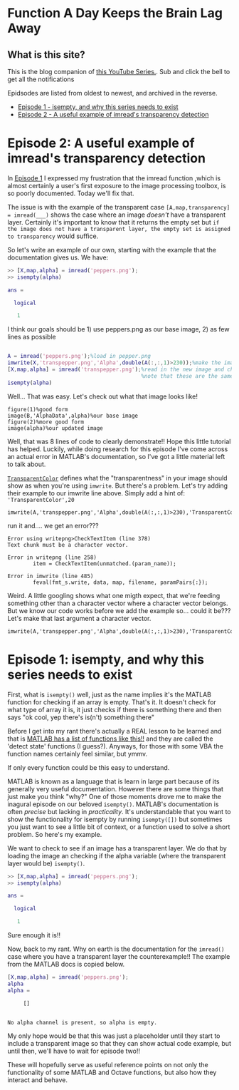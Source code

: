 # Function A Day Keeps the Brain Lag Away

## What is this site?

This is the blog companion of [this YouTube Series.](linkherelol). Sub and click the bell to get all the notifications

Epidsodes are listed from oldest to newest, and archived in the reverse.

- [Episode 1 - isempty, and why this series needs to exist](#episode-1:-isempty,-and-why-this-series-needs-to-exist)
- [Episode 2 - A useful example of imread's transparency detection](#episode-2:-a-useful-example-of-imread's-transparency-detection)


# Episode 2: A useful example of imread's transparency detection

In [Episode 1](#Episode-1:-isempty,-and-why-this-series-needs-to-exist) I expressed my frustration that the imread function ,which is almost certainly a user's first exposure to the image processing toolbox, is so poorly documented. Today we'll fix that.

The issue is with the example of the transparent case `[A,map,transparency] = imread(___)` shows the case where an image *doesn't* have a transparent layer. Certainly it's important to know that it returns the empty set but `if the image does not have a transparent layer, the empty set is assigned to transparency` would suffice.

So let's write an example of our own, starting with the example that the documentation gives us. We have:

```MATLAB
>> [X,map,alpha] = imread('peppers.png');
>> isempty(alpha)

ans =

  logical

   1
```

I think our goals should be 1) use peppers.png as our base image, 2) as few lines as possible

```MATLAB

A = imread('peppers.png');%load in pepper.png
imwrite(X,'transpepper.png','Alpha',double(A(:,:,1)>230));%make the image completely transparent where the pepers are red and write to a new image
[X,map,alpha] = imread('transpepper.png');%read in the new image and check if there is a transparent layer
                                          %note that these are the same lines as the original documentation
isempty(alpha)

```

Well... That was easy. Let's check out what that image looks like!

```
figure(1)%good form
image(B,'AlphaData',alpha)%our base image
figure(2)%more good form
image(alpha)%our updated image
```

Well, that was 8 lines of code to clearly demonstrate!! Hope this little tutorial has helped. Luckily, while doing research for this episode I've come across an actual error in MATLAB's documentation, so I've got a little material left to talk about.

[`TransparentColor`](https://www.mathworks.com/help/matlab/ref/imwrite.html#btv3cny-1-TransparentColor) defines what the "transparentness" in your image should show as when you're using `imwrite`. But there's a problem. Let's try adding their example to our imwrite line above. Simply add a hint of: `'TransparentColor',20`

```
imwrite(A,'transpepper.png','Alpha',double(A(:,:,1)>230),'TransparentColor',20);
```

run it and.... we get an error???

```
Error using writepng>CheckTextItem (line 378)
Text chunk must be a character vector.

Error in writepng (line 258)
        item = CheckTextItem(unmatched.(param_name));

Error in imwrite (line 485)
        feval(fmt_s.write, data, map, filename, paramPairs{:});
```
Weird. A little googling shows what one migth expect, that we're feeding something other than a character vector where a character vector belongs. But we know our code works before we add the example so... could it be??? Let's make that last argument a character vector.

```
imwrite(A,'transpepper.png','Alpha',double(A(:,:,1)>230),'TransparentColor','20');
```






# Episode 1: isempty, and why this series needs to exist

First, what is `isempty()` well, just as the name implies it's the MATLAB function for checking if an array is empty. That's it. It doesn't check for what type of array it is, it just checks if there is something there and then says "ok cool, yep there's is(n't) something there"

Before I get into my rant there's actually a REAL lesson to be learned and that is [MATLAB has a list of functions like this!!](https://www.mathworks.com/help/matlab/ref/is.html) and they are called the 'detect state' functions (I guess?). Anyways, for those with some VBA the function names certainly feel similar, but ymmv.

If only every function could be this easy to understand. 

MATLAB is known as a language that is learn in large part because of its generally very useful documentation. However there are some things that just make you think "why?" One of those moments drove me to make the inagural episode on our beloved `isempty()`. MATLAB's documentation is often *precise* but lacking in *practicality*. It's understandable that you want to show the functionality for isempty by running `isempty([])` but sometimes you just want to see a little bit of context, or a function used to solve a short problem. So here's my example.

We want to check to see if an image has a transparent layer. We do that by loading the image an checking if the alpha variable (where the transparent layer would be) `isempty()`.

```Matlab
>> [X,map,alpha] = imread('peppers.png');
>> isempty(alpha)

ans =

  logical

   1
```
Sure enough it is!!

Now, back to my rant. Why on earth is the documentation for the `imread()` case where you have a transparent layer the counterexample!! The example from the MATLAB docs is copied below.

```Matlab
[X,map,alpha] = imread('peppers.png');
alpha
alpha =

     []
     
```
     
```
No alpha channel is present, so alpha is empty.
```
My only hope would be that this was just a placeholder until they start to include a transparent image so that they can show actual code example, but until then, we'll have to wait for episode two!!

These will hopefully serve as useful reference points on not only the functionality of some MATLAB and Octave functions, but also how they interact and behave.

